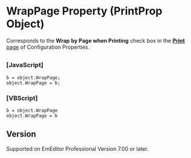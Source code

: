 # WrapPage Property (PrintProp Object)

Corresponds to the **Wrap**
**by Page when Printing** check box in the
[**Print** page](../../dlg/properties/print/index) of Configuration Properties.

## 

### \[JavaScript\]

```
b = object.WrapPage;
object.WrapPage = b;
```

### \[VBScript\]

```
b = object.WrapPage
object.WrapPage = b
```

## Version

Supported on EmEditor Professional Version 7.00 or later.
